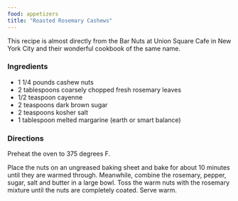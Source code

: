 ```yaml
---
food: appetizers
title: "Roasted Rosemary Cashews"
---
```


This recipe is almost directly from the Bar Nuts at Union Square Cafe in New York City and their wonderful cookbook of the same name.

### Ingredients

- 1 1/4 pounds cashew nuts
- 2 tablespoons coarsely chopped fresh rosemary leaves
- 1/2 teaspoon cayenne
- 2 teaspoons dark brown sugar
- 2 teaspoons kosher salt
- 1 tablespoon melted margarine (earth or smart balance)

### Directions

Preheat the oven to 375 degrees F.

Place the nuts on an ungreased baking sheet and bake for about 10 minutes until they are warmed through. Meanwhile, combine the rosemary, pepper, sugar, salt and butter in a large bowl. Toss the warm nuts with the rosemary mixture until the nuts are completely coated. Serve warm.
